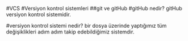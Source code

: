 #VCS
#Versiyon kontrol sistemleri
##git ve gitHub
#gitHub nedir? 
    gitHub versiyon kontrol sistemidir.

#versiyon kontrol sistemi nedir?
    bir dosya üzerinde yaptığımız tüm değişiklikleri adım adım takip edebildiğimiz sistemdir.


